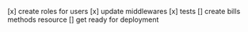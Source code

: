 [x] create roles for users
[x] update middlewares
[x] tests
[] create bills methods resource
[] get ready for deployment
